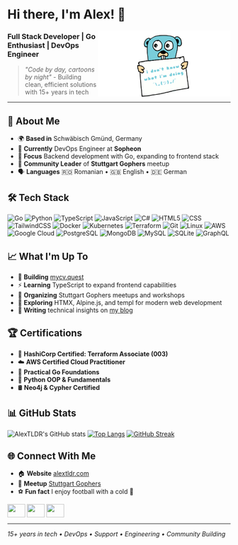 # Hi there, I'm Alex! 👋

<img align="right" width="300" height="150" src="https://github.com/AlexTLDR/AlexTLDR/blob/main/golang-what.gif">

### Full Stack Developer | Go Enthusiast | DevOps Engineer

> *"Code by day, cartoons by night"* - Building clean, efficient solutions with 15+ years in tech

---

## 🚀 About Me

- 🌍 **Based in** Schwäbisch Gmünd, Germany
- 💼 **Currently** DevOps Engineer at **Sopheon**
- 🎯 **Focus** Backend development with Go, expanding to frontend stack
- 👥 **Community Leader** of **Stuttgart Gophers** meetup 
- 🗣️ **Languages** 🇷🇴 Romanian • 🇬🇧 English • 🇩🇪 German

## 🛠️ Tech Stack

![Go](https://img.shields.io/badge/go-%2300ADD8.svg?style=for-the-badge&logo=go&logoColor=white)
![Python](https://img.shields.io/badge/python-3670A0?style=for-the-badge&logo=python&logoColor=ffdd54)
![TypeScript](https://img.shields.io/badge/typescript-%23007ACC.svg?style=for-the-badge&logo=typescript&logoColor=white)
![JavaScript](https://img.shields.io/badge/javascript-%23323330.svg?style=for-the-badge&logo=javascript&logoColor=%23F7DF1E)
![C#](https://img.shields.io/badge/c%23-%23239120.svg?style=for-the-badge&logo=c-sharp&logoColor=white)
![HTML5](https://img.shields.io/badge/html5-%23E34F26.svg?style=for-the-badge&logo=html5&logoColor=white)
![CSS](https://img.shields.io/badge/css-%231572B6.svg?style=for-the-badge&logo=css3&logoColor=white)
![TailwindCSS](https://img.shields.io/badge/tailwindcss-%2338B2AC.svg?style=for-the-badge&logo=tailwind-css&logoColor=white)
![Docker](https://img.shields.io/badge/docker-%230db7ed.svg?style=for-the-badge&logo=docker&logoColor=white)
![Kubernetes](https://img.shields.io/badge/kubernetes-%23326ce5.svg?style=for-the-badge&logo=kubernetes&logoColor=white)
![Terraform](https://img.shields.io/badge/terraform-%235835CC.svg?style=for-the-badge&logo=terraform&logoColor=white)
![Git](https://img.shields.io/badge/git-%23F05033.svg?style=for-the-badge&logo=git&logoColor=white)
![Linux](https://img.shields.io/badge/Linux-FCC624?style=for-the-badge&logo=linux&logoColor=black)
![AWS](https://img.shields.io/badge/AWS-%23FF9900.svg?style=for-the-badge&logo=amazon-aws&logoColor=white)
![Google Cloud](https://img.shields.io/badge/GoogleCloud-%234285F4.svg?style=for-the-badge&logo=google-cloud&logoColor=white)
![PostgreSQL](https://img.shields.io/badge/postgresql-%23316192.svg?style=for-the-badge&logo=postgresql&logoColor=white)
![MongoDB](https://img.shields.io/badge/MongoDB-%234ea94b.svg?style=for-the-badge&logo=mongodb&logoColor=white)
![MySQL](https://img.shields.io/badge/mysql-%2300f.svg?style=for-the-badge&logo=mysql&logoColor=white)
![SQLite](https://img.shields.io/badge/sqlite-%2307405e.svg?style=for-the-badge&logo=sqlite&logoColor=white)
![GraphQL](https://img.shields.io/badge/-GraphQL-E10098?style=for-the-badge&logo=graphql&logoColor=white)

## 📈 What I'm Up To

- 🔭 **Building** <a href="https://github.com/AlexTLDR/mycv.quest">mycv.quest</a>
- ⚡ **Learning** TypeScript to expand frontend capabilities
- 👥 **Organizing** Stuttgart Gophers meetups and workshops
- 🌱 **Exploring** HTMX, Alpine.js, and templ for modern web development
- 📝 **Writing** technical insights on [my blog](https://blog.alextldr.com)

## 🏆 Certifications

- 🔷 **HashiCorp Certified: Terraform Associate (003)**
- ☁️ **AWS Certified Cloud Practitioner**
- 🐹 **Practical Go Foundations**
- 🐍 **Python OOP & Fundamentals**
- 🛢️ **Neo4j & Cypher Certified**

## 📊 GitHub Stats

![AlexTLDR's GitHub stats](https://github-readme-stats-alextldr.vercel.app//api?username=AlexTLDR&show_icons=true&theme=transparent)
[![Top Langs](https://github-readme-stats-alextldr.vercel.app//api/top-langs/?username=AlexTLDR&show_icons=true&theme=transparent)](https://github.com/AlexTLDR/github-readme-stats)
[![GitHub Streak](http://github-readme-streak-stats.herokuapp.com?user=AlexTLDR&theme=transparent&date_format=j%2Fn%5B%2FY%5D)](https://git.io/streak-stats)

## 🌐 Connect With Me

- 🏠 **Website** [alextldr.com](https://alextldr.com)
- 👥 **Meetup** [Stuttgart Gophers](https://www.meetup.com/stuttgart-gophers/)
- ⚽ **Fun fact** I enjoy football with a cold 🍺

<p align="left">
<a href="https://www.linkedin.com/in/alexandru-badragan/" target="blank"><img align="center" src="https://cdn.jsdelivr.net/npm/simple-icons@3.0.1/icons/linkedin.svg" alt="" height="30" width="40" /></a>
<a href="https://twitter.com/TldrAlex" target="blank"><img align="center" src="https://cdn.jsdelivr.net/npm/simple-icons@3.0.1/icons/twitter.svg" alt="" height="30" width="40" /></a>
<a href="https://hachyderm.io/@AlexTLDR" target="blank"><img align="center" src="https://cdn.jsdelivr.net/npm/simple-icons@3.0.1/icons/mastodon.svg" alt="" height="30" width="40" /></a>
</p>

---

*15+ years in tech • DevOps • Support • Engineering • Community Building*